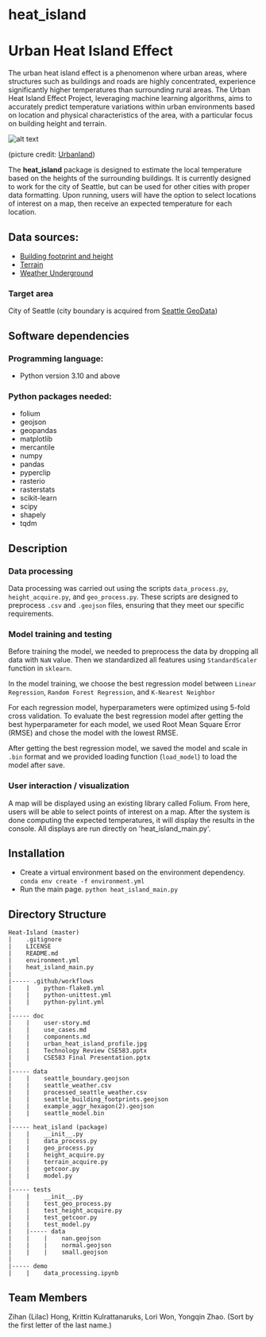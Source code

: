 # heat_island
# Urban Heat Island Effect
The urban heat island effect is a phenomenon where urban areas, where structures such as buildings and roads are highly concentrated, experience significantly higher temperatures than surrounding rural areas. The Urban Heat Island Effect Project, leveraging machine learning algorithms, aims to accurately predict temperature variations within urban environments based on location and physical characteristics of the area, with a particular focus on building height and terrain. 

![alt text](doc/urban_heat_island_profile.jpg)

(picture credit: [Urbanland](https://urbanland.uli.org/public/four-approaches-to-reducing-the-urban-heat-island-effect/))

The **heat_island** package is designed to estimate the local temperature based on the heights of the surrounding buildings. It is currently designed to work for the city of Seattle, but can be used for other cities with proper data formatting. Upon running, users will have the option to select locations of interest on a map, then receive an expected temperature for each location.

## Data sources:
* [Building footprint and height](https://github.com/microsoft/GlobalMLBuildingFootprints)
* [Terrain](https://apps.nationalmap.gov/downloader/)
* [Weather Underground](https://www.wunderground.com/)

### Target area
City of Seattle (city boundary is acquired from [Seattle GeoData](https://data-seattlecitygis.opendata.arcgis.com/datasets/c5f3575dd7d545ada27064c74ac74f52_0/explore?location=47.622532%2C-122.278830%2C11.00))


## Software dependencies
### Programming language:
- Python version 3.10 and above

### Python packages needed:
- folium
- geojson
- geopandas
- matplotlib
- mercantile
- numpy
- pandas
- pyperclip
- rasterio
- rasterstats
- scikit-learn
- scipy
- shapely
- tqdm


## Description

### Data processing
Data processing was carried out using the scripts `data_process.py`, `height_acquire.py`, and `geo_process.py`. These scripts are designed to preprocess `.csv` and `.geojson` files, ensuring that they meet our specific requirements.

### Model training and testing

Before training the model, we needed to preprocess the data by dropping all data with `NaN` value. Then we standardized all features using `StandardScaler` function in `sklearn`.

In the model training, we choose the best regression model between `Linear Regression`, `Random Forest Regression`, and `K-Nearest Neighbor`

For each regression model, hyperparameters were optimized using 5-fold cross validation. To evaluate the best regression model after getting the best hyperparameter for each model, we used Root Mean Square Error (RMSE) and chose the model with the lowest RMSE.

After getting the best regression model, we saved the model and scale in `.bin` format and we provided loading function (`load_model`) to load the model after save.


### User interaction / visualization

A map will be displayed using an existing library called Folium. From here, users will be able to select points of interest on a map. After the system is done computing the expected temperatures, it will display the results in the console. All displays are run directly on 'heat_island_main.py'.

## Installation
- Create a virtual environment based on the environment dependency. `conda env create -f environment.yml`
- Run the main page. `python heat_island_main.py`

## Directory Structure
```
Heat-Island (master)
|    .gitignore
|    LICENSE
|    README.md
|    environment.yml
|    heat_island_main.py
|
|----- .github/workflows
|    |    python-flake8.yml
|    |    python-unittest.yml
|    |    python-pylint.yml
|
|----- doc
|    |    user-story.md
|    |    use_cases.md
|    |    components.md
|    |    urban_heat_island_profile.jpg
|    |    Technology Review CSE583.pptx
|    |    CSE583 Final Presentation.pptx
|
|----- data
|    |    seattle_boundary.geojson
|    |    seattle_weather.csv
|    |    processed_seattle_weather.csv
|    |    seattle_building_footprints.geojson
|    |    example_aggr_hexagon(2).geojson
|    |    seattle_model.bin
|
|----- heat_island (package)
|    |    __init__.py
|    |    data_process.py
|    |    geo_process.py
|    |    height_acquire.py
|    |    terrain_acquire.py
|    |    getcoor.py
|    |    model.py
|
|----- tests
|    |    __init__.py
|    |    test_geo_process.py
|    |    test_height_acquire.py
|    |    test_getcoor.py
|    |    test_model.py
|    |----- data
|    |    |    nan.geojson
|    |    |    normal.geojson
|    |    |    small.geojson
|
|----- demo
|    |    data_processing.ipynb
```


## Team Members
Zihan (Lilac) Hong, Krittin Kulrattanaruks, Lori Won, Yongqin Zhao. 
(Sort by the first letter of the last name.)


